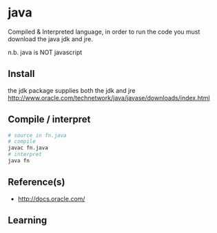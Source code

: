# java

Compiled & Interpreted language, in order to run the code you must download the java jdk and jre.

n.b.  java is NOT javascript
## Install
the jdk package supplies both the jdk and jre
http://www.oracle.com/technetwork/java/javase/downloads/index.html
## Compile / interpret
```bash
# source in fn.java
# compile
javac fn.java
# interpret
java fn
```
## Reference(s)
* http://docs.oracle.com/

## Learning
